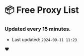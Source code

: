 # :package: Free Proxy List
### Updated every 15 minutes.

- Last updated: `2024-09-11 11:23`

:heart:
